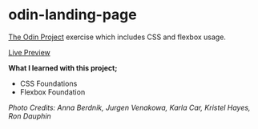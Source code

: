 # odin-landing-page

[The Odin Project](https://www.theodinproject.com/) exercise which includes CSS and flexbox usage.

[Live Preview](https://oguzhan-ulutas.github.io/odin-landing-page/)

**What I learned with this project;**
- CSS Foundations
- Flexbox Foundation

*Photo Credits: Anna Berdnik, Jurgen Venakowa, Karla Car, Kristel Hayes, Ron Dauphin*